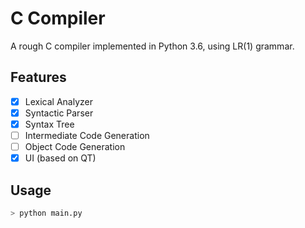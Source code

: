 # C Compiler

A rough C compiler implemented in Python 3.6, using LR(1) grammar.

## Features

- [x] Lexical Analyzer
- [x] Syntactic Parser
- [x] Syntax Tree
- [ ] Intermediate Code Generation
- [ ] Object Code Generation
- [x] UI (based on QT)

## Usage

```sh
> python main.py 
```

